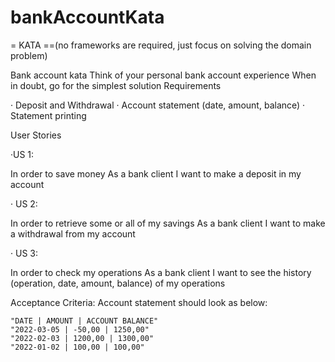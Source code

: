 # bankAccountKata
= KATA ==(no frameworks are required, just focus on solving the domain problem)

Bank account kata Think of your personal bank account experience When in doubt, go for the simplest solution Requirements

·        Deposit and Withdrawal
·        Account statement (date, amount, balance)
·        Statement printing

User Stories

·US 1:

In order to save money
As a bank client
I want to make a deposit in my account

· US 2:

In order to retrieve some or all of my savings
As a bank client
I want to make a withdrawal from my account

· US 3:

In order to check my operations
As a bank client
I want to see the history (operation, date, amount, balance) of my operations

Acceptance Criteria:
  Account statement should look as below:

    "DATE | AMOUNT | ACCOUNT BALANCE"
    "2022-03-05 | -50,00 | 1250,00"
    "2022-02-03 | 1200,00 | 1300,00"
    "2022-01-02 | 100,00 | 100,00"

